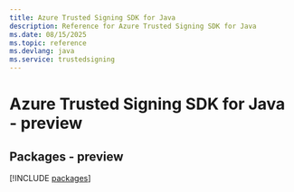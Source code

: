```yaml
---
title: Azure Trusted Signing SDK for Java
description: Reference for Azure Trusted Signing SDK for Java
ms.date: 08/15/2025
ms.topic: reference
ms.devlang: java
ms.service: trustedsigning
---
```

# Azure Trusted Signing SDK for Java - preview
## Packages - preview
[!INCLUDE [packages](trusted-signing-index.md)]